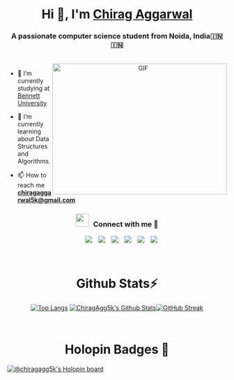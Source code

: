 <h1 align="center">Hi 👋, I'm <a href="https://www.linkedin.com/in/chirag-aggarwal-066b97248/" target="blank">
Chirag Aggarwal</a></h1>
<h3 align="center">A passionate computer science student from Noida, India🇮🇳 &#127470;&#127475</h3>

<br />

<a target="_blank" align="center">
  <img align="right" top="500" height="300" width="400" alt="GIF" src="https://media.giphy.com/media/wvQIqJyNBOCjK/giphy.gif">
</a>

- 🔭 I’m currently studying at <a href="https://www.bennett.edu.in/" target="blank">Bennett University</a>

- 🌱 I’m currently learning about Data Structures and Algorithms.

- 📫 How to reach me **chiragaggarwal5k@gmail.com**

<h3 align="center" > <img src="https://media.giphy.com/media/iY8CRBdQXODJSCERIr/giphy.gif" width="30" height="30" style="margin-right: 10px;">Connect with me 🤝 </h3>
<p align="center">
 <div align="center"  class="icons-social" style="margin-left: 10px;">
        <a style="margin-left: 10px;"  target="_blank" href="https://www.linkedin.com/in/chirag-aggarwal-066b97248/">
   <img src="https://img.icons8.com/doodle/40/000000/linkedin--v2.png"></a>
        <a style="margin-left: 10px;" target="_blank" href="https://github.com/ChiragAgg5k">
  <img src="https://img.icons8.com/doodle/40/000000/github--v1.png"></a>
  <a style="margin-left: 10px;" target="_blank" href="https://stackoverflow.com/users/19668235/chiragagg5k">
    <img src="https://img.icons8.com/external-tal-revivo-color-tal-revivo/40/000000/external-stack-overflow-is-a-question-and-answer-site-for-professional-logo-color-tal-revivo.png"></a>
        <a style="margin-left: 10px;" target="_blank" href="https://www.instagram.com/chiragagg5k/">
   <img src="https://img.icons8.com/doodle/40/000000/instagram-new--v2.png"></a>
  <a style="margin-left: 10px;" target="_blank" https://twitter.com/ChiragAgg5k">
   <img src="https://img.icons8.com/doodle/1x/twitter-squared--v2.png" ></a>
  <a style="margin-left: 10px;" target="_blank" href="https://www.youtube.com/channel/UCXp47VbC0wQ_8pBKXwx-f2w">
    <img src="https://img.icons8.com/doodle/1x/youtube--v2.png" ></a>
      </div>
</p>
<br />

<div align="center">
<h1 align="center">Github Stats⚡️</h1>

[![Top Langs](https://github-readme-stats-git-masterrstaa-rickstaa.vercel.app/api/top-langs/?username=ChiragAgg5k&theme=tokyonight)](https://github.com/anuraghazra/github-readme-stats)
[![ChiragAgg5k's Github Stats](https://github-readme-stats-git-masterrstaa-rickstaa.vercel.app/api?username=ChiragAgg5k&show_icons=true&theme=tokyonight)](https://github.com/anuraghazra/github-readme-stats)[![GitHub Streak](https://streak-stats.demolab.com?user=ChiragAgg5k&theme=tokyonight)](https://git.io/streak-stats)

</div>
<br />
                  
<h1 align="center">Holopin Badges 🦖</h1>

[![@chiragagg5k's Holopin board](https://holopin.me/chiragagg5k)](https://holopin.io/@chiragagg5k)

